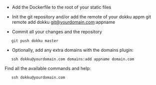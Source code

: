 * Add the Dockerfile to the root of your static files
* Init the git repository and/or add the remote of your dokku appm
    git remote add dokku git@yourdomain.com:appname

* Commit all your changes and the repository
``` it commit -am Pushing to dokku
   git push dokku master
```
* Optionally, add any extra domains with the domains plugin:
```
   ssh dokku@yourdomain.com domains:add appname domain.com
```

Find all the available commands and help:
```
   ssh dokku@yourdomain.com
```
   